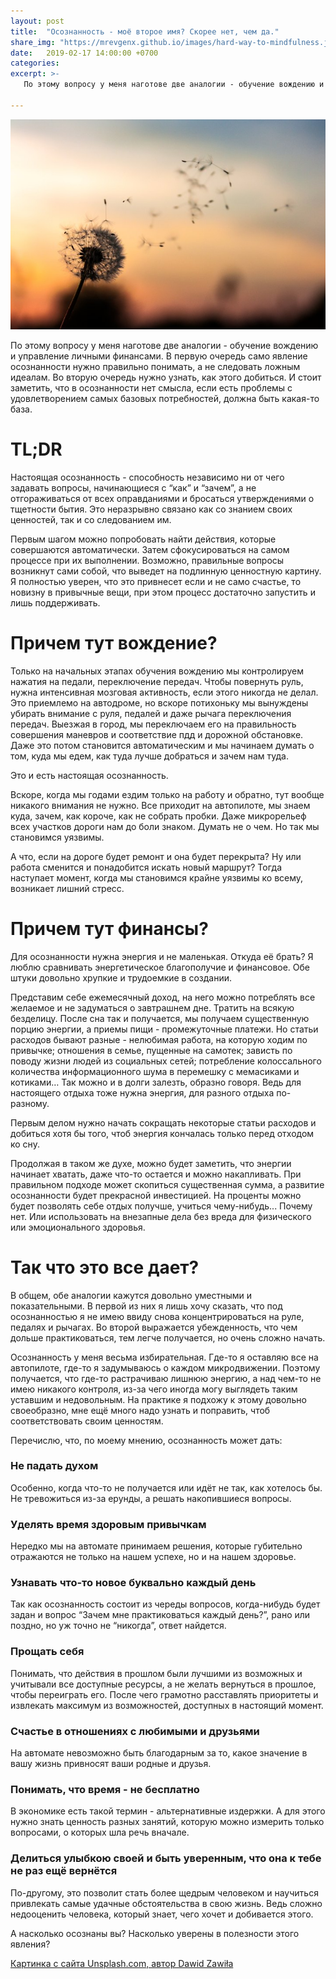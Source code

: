 ```yaml
---
layout: post
title:  "Осознанность - моё второе имя? Скорее нет, чем да."
share_img: "https://mrevgenx.github.io/images/hard-way-to-mindfulness.jpg"
date:   2019-02-17 14:00:00 +0700
categories:
excerpt: >-
   По этому вопросу у меня наготове две аналогии - обучение вождению и управление личными финансами. В первую очередь само явление осознанности нужно правильно понимать, а не следовать ложным идеалам. Во вторую очередь нужно узнать, как этого добиться. И стоит заметить, что в осознанности нет смысла, если есть проблемы с удовлетворением самых базовых потребностей, должна быть какая-то база.

---
```

![hard way to mindfulness](/images/hard-way-to-mindfulness.jpg "Hard way to mindfulness")

По этому вопросу у меня наготове две аналогии - обучение вождению и управление личными финансами. В первую очередь само явление осознанности нужно правильно понимать, а не следовать ложным идеалам. Во вторую очередь нужно узнать, как этого добиться. И стоит заметить, что в осознанности нет смысла, если есть проблемы с удовлетворением самых базовых потребностей, должна быть какая-то база.

# TL;DR

Настоящая осознанность - способность независимо ни от чего задавать вопросы, начинающиеся с “как” и “зачем”, а не отгораживаться от всех оправданиями и бросаться утверждениями о тщетности бытия. Это неразрывно связано как со знанием своих ценностей, так и со следованием им.

Первым шагом можно попробовать найти действия, которые совершаются автоматически. Затем сфокусироваться на самом процессе при их выполнении. Возможно, правильные вопросы возникнут сами собой, что выведет на подлинную ценностную картину.
Я полностью уверен, что это привнесет если и не само счастье, то новизну в привычные вещи, при этом процесс достаточно запустить и лишь поддерживать.

# Причем тут вождение?

Только на начальных этапах обучения вождению мы контролируем нажатия на педали, переключение передач. Чтобы повернуть руль, нужна интенсивная мозговая активность, если этого никогда не делал. Это приемлемо на автодроме, но вскоре потихоньку мы вынуждены убирать внимание с руля, педалей и даже рычага переключения передач. Выезжая в город, мы переключаем его на правильность совершения маневров и соответствие пдд и дорожной обстановке. Даже это потом становится автоматическим и мы начинаем думать о том, куда мы едем, как туда лучше добраться и зачем нам туда.

Это и есть настоящая осознанность.

Вскоре, когда мы годами ездим только на работу и обратно, тут вообще никакого внимания не нужно. Все приходит на автопилоте, мы знаем куда, зачем, как короче, как не собрать пробки. Даже микрорельеф всех участков дороги нам до боли знаком. Думать не о чем. Но так мы становимся уязвимы.

А что, если на дороге будет ремонт и она будет перекрыта? Ну или работа сменится и понадобится искать новый маршрут? Тогда наступает момент, когда мы становимся крайне уязвимы ко всему, возникает лишний стресс.

# Причем тут финансы?

Для осознанности нужна энергия и не маленькая. Откуда её брать? Я люблю сравнивать энергетическое благополучие и финансовое. Обе штуки довольно хрупкие и трудоемкие в создании.

Представим себе ежемесячный доход, на него можно потреблять все желаемое и не задуматься о завтрашнем дне. Тратить на всякую безделицу. После сна так и получается, мы получаем существенную порцию энергии, а приемы пищи - промежуточные платежи.
Но статьи расходов бывают разные - нелюбимая работа, на которую ходим по привычке; отношения в семье, пущенные на самотек; зависть по поводу жизни людей из социальных сетей; потребление колоссального количества информационного шума в перемешку с мемасиками и котиками… Так можно и в долги залезть, образно говоря. Ведь для настоящего отдыха тоже нужна энергия, для разного отдыха по-разному.

Первым делом нужно начать сокращать некоторые статьи расходов и добиться хотя бы того, чтоб энергия кончалась только перед отходом ко сну.

Продолжая в таком же духе, можно будет заметить, что энергии начинает хватать, даже что-то остается и можно накапливать.
При правильном подходе может скопиться существенная сумма, а развитие осознанности будет прекрасной инвестицией. На проценты можно будет позволять себе отдых получше, учиться чему-нибудь... Почему нет. Или использовать на внезапные дела без вреда для физического или эмоционального здоровья.

# Так что это все дает?

В общем, обе аналогии кажутся довольно уместными и показательными. В первой из них я лишь хочу сказать, что под осознанностью я не имею ввиду снова концентрироваться на руле, педалях и рычагах. Во второй выражается убежденность, что чем дольше практиковаться, тем легче получается, но очень сложно начать.

Осознанность у меня весьма избирательная. Где-то я оставляю все на автопилоте, где-то я задумываюсь о каждом микродвижении.
Поэтому получается, что где-то растрачиваю лишнюю энергию, а над чем-то не имею никакого контроля, из-за чего иногда могу выглядеть таким уставшим и недовольным. На практике я подхожу к этому довольно своеобразно, мне ещё много надо узнать и поправить, чтоб соответствовать своим ценностям.

Перечислю, что, по моему мнению, осознанность может дать:

### Не падать духом

Особенно, когда что-то не получается или идёт не так, как хотелось бы. Не тревожиться из-за ерунды, а решать накопившиеся вопросы.

### Уделять время здоровым привычкам

Нередко мы на автомате принимаем решения, которые губительно отражаются не только на нашем успехе, но и на нашем здоровье.

### Узнавать что-то новое буквально каждый день

Так как осознанность состоит из череды вопросов, когда-нибудь будет задан и вопрос “Зачем мне практиковаться каждый день?”, рано или поздно, но уж точно не “никогда”, ответ найдется.

### Прощать себя

Понимать, что действия в прошлом были лучшими из возможных и учитывали все доступные ресурсы, а не желать вернуться в прошлое, чтобы переиграть его. После чего грамотно расставлять приоритеты и извлекать максимум из возможностей, доступных в настоящий момент.

### Счастье в отношениях с любимыми и друзьями

На автомате невозможно быть благодарным за то, какое значение в вашу жизнь привносят ваши родные и друзья.

### Понимать, что время - не бесплатно

В экономике есть такой термин - альтернативные издержки. А для этого нужно знать ценность разных занятий, которую можно измерить только вопросами, о которых шла речь вначале.

### Делиться улыбкою своей и быть уверенным, что она к тебе не раз ещё вернётся

По-другому, это позволит стать более щедрым человеком и научиться привлекать самые удачные обстоятельства в свою жизнь. Ведь сложно недооценить человека, который знает, чего хочет и добивается этого.

А насколько осознаны вы? Насколько уверены в полезности этого явления?

[Картинка с сайта Unsplash.com, автор Dawid Zawiła](https://unsplash.com/@davealmine?utm_medium=referral&amp;utm_campaign=photographer-credit&amp;utm_content=creditBadge)

<section id="isso-thread" data-isso-id="hard-way-to-mindfulness"></section>
